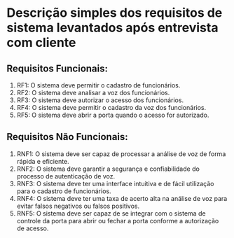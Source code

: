 # Descrição simples dos requisitos de sistema levantados após entrevista com cliente

## Requisitos Funcionais:

1. RF1: O sistema deve permitir o cadastro de funcionários.
2. RF2: O sistema deve analisar a voz dos funcionários.
3. RF3: O sistema deve autorizar o acesso dos funcionários.
4. RF4: O sistema deve permitir o cadastro da voz dos funcionários.
5. RF5: O sistema deve abrir a porta quando o acesso for autorizado.

## Requisitos Não Funcionais:

1. RNF1: O sistema deve ser capaz de processar a análise de voz de forma rápida e eficiente.
2. RNF2: O sistema deve garantir a segurança e confiabilidade do processo de autenticação de voz.
3. RNF3: O sistema deve ter uma interface intuitiva e de fácil utilização para o cadastro de funcionários.
4. RNF4: O sistema deve ter uma taxa de acerto alta na análise de voz para evitar falsos negativos ou falsos positivos.
5. RNF5: O sistema deve ser capaz de se integrar com o sistema de controle da porta para abrir ou fechar a porta conforme a autorização de acesso.
